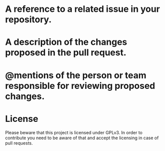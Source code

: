 # A reference to a related issue in your repository.
# A description of the changes proposed in the pull request.
# @mentions of the person or team responsible for reviewing proposed changes.

# License
Please beware that this project is licensed under GPLv3. In order to contribute you need to be aware of that and accept the licensing in case of pull requests.
